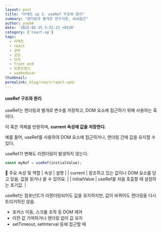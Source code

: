 ```yaml
---
layout: post
title: "리액트 up 3. useRef 구조와 원리"
summary: "렌더링과 별개로 변수사용, dom접근"
author: yoo94
date: '2025-02-25 5:32:23 +0530'
category: ['react-up']
tags:
  - 리액트
  - react
  - 공부
  - 코딩
  - 이직
  - front end
  - 프론트엔드
  - useReducer
thumbnail: 
permalink: blog/react/react-up4/
---
```


#### useRef 구조와 원리

useRef는 렌더링과 별개로 변수를 저장하고, DOM 요소에 접근하기 위해 사용하는 훅이다.

이 훅은 객체를 반환하며, **current 속성에 값을 저장한다.**

예를 들어, useRef를 사용하여 DOM 요소에 접근하거나, 렌더링 간에 값을 유지할 수 있다.

useRef가 변해도 리렌더링이 발생하지 않는다.

```js
const myRef = useRef(initialValue);
```
📌 주요 속성 및 역할
| 속성 | 설명 |
| current | 참조하고 있는 값이나 DOM 요소를 담고 있음. 값을 읽거나 쓸 수 있어요. |
| initialValue | useRef를 처음 호출할 때 설정하는 초기값. |


useRef는 컴포넌트가 리렌더링되어도 값을 유지하지만, 값이 바뀌어도 렌더링을 다시 트리거하진 않음.


- 포커스 이동, 스크롤 조작 등 DOM 제어
- 이전 값 기억하거나 렌더링 없이 값 유지
- setTimeout, setInterval 등에 접근할 때
